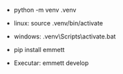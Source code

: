 * python -m venv .venv
* linux: source .venv/bin/activate
* windows: .venv\Scripts\activate.bat
* pip install emmett

* Executar: emmett develop